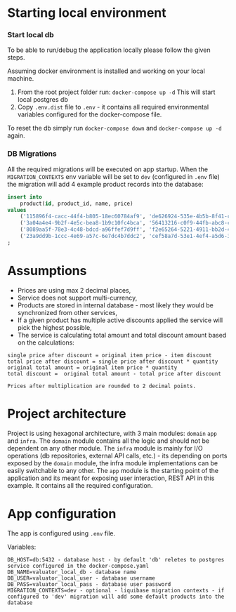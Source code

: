 # Starting local environment

### Start local db
To be able to run/debug the application locally please follow the given steps.
    
Assuming docker environment is installed and working on your local machine.

1. From the root project folder run: `docker-compose up -d` This will start local postgres db
2. Copy `.env.dist` file to `.env` - it contains all required environmental variables configured for the docker-compose file.

To reset the db simply run `docker-compose down` and `docker-compose up -d` again.

### DB Migrations
All the required migrations will be executed on app startup. When the `MIGRATION_CONTEXTS` env variable will be set to `dev`
(configured in `.env` file) the migration will add 4 example product records into the database:

```sql
insert into
    product(id, product_id, name, price)
values
    ('115896f4-cacc-44f4-b805-18ec60784af9', 'de626924-535e-4b5b-8f41-c4fd0a01d2d1', 'Product 1', 10.50),
    ('3a04a4e4-9b2f-4e5c-bea8-1b9c10fc4bca', '56413216-c0f9-44fb-abc8-cfdd73be9bed', 'Product 2', 149),
    ('8089aa5f-78e3-4c48-bdcd-a96ffef7d9ff', 'f2e65264-5221-4911-bb2d-47f61fd87b39', 'Product 3', 1.23),
    ('23a9dd9b-1ccc-4e69-a57c-6e7dc4b7ddc2', 'cef58a7d-53e1-4ef4-a5d6-38228eb1efbe', 'Product 4', 0.01)
;
```

# Assumptions
- Prices are using max 2 decimal places,
- Service does not support multi-currency,
- Products are stored in internal database - most likely they would be synchronized from other services,
- If a given product has multiple active discounts applied the service will pick the highest possible,
- The service is calculating total amount and total discount amount based on the calculations:
```
single price after discount = original item price - item discount
total price after discount = single price after discount * quantity 
original total amount = original item price * quantity 
total discount =  original total amount - total price after discount

Prices after multiplication are rounded to 2 decimal points.
```

# Project architecture
Project is using hexagonal architecture, with 3 main modules: `domain` `app` and `infra`.
The `domain` module contains all the logic and should not be dependent on any other module.
The `infra` module is mainly for I/O operations (db repositories, external API calls, etc.) - its depending on ports 
exposed by the `domain` module, the infra module implementations can be easily switchable to any other.
The `app` module is the starting point of the application and its meant for exposing user interaction, REST API in this
example. It contains all the required configuration.

# App configuration
The app is configured using `.env` file.

Variables:
```
DB_HOST=db:5432 - database host - by default 'db' reletes to postgres service configured in the docker-compose.yaml 
DB_NAME=valuator_local_db - database name
DB_USER=valuator_local_user - database username
DB_PASS=valuator_local_pass - database user password
MIGRATION_CONTEXTS=dev - optional - liquibase migration contexts - if configured to 'dev' migration will add some default products into the database  
```
